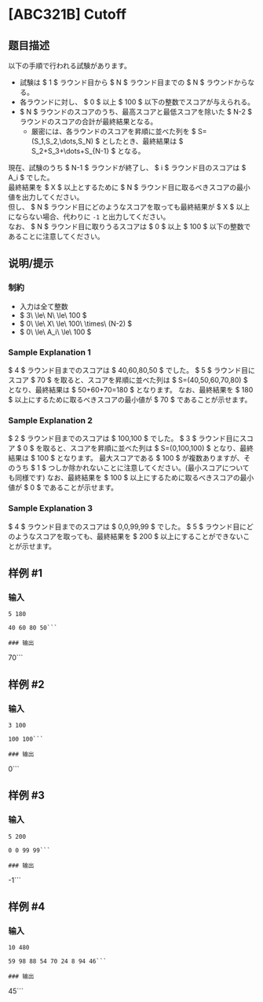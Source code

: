 # [ABC321B] Cutoff

## 题目描述

[problemUrl]: https://atcoder.jp/contests/abc321/tasks/abc321_b

以下の手順で行われる試験があります。

- 試験は $ 1 $ ラウンド目から $ N $ ラウンド目までの $ N $ ラウンドからなる。
- 各ラウンドに対し、 $ 0 $ 以上 $ 100 $ 以下の整数でスコアが与えられる。
- $ N $ ラウンドのスコアのうち、最高スコアと最低スコアを除いた $ N-2 $ ラウンドのスコアの合計が最終結果となる。
  - 厳密には、各ラウンドのスコアを昇順に並べた列を $ S=(S_1,S_2,\dots,S_N) $ としたとき、最終結果は $ S_2+S_3+\dots+S_{N-1} $ となる。
 
現在、試験のうち $ N-1 $ ラウンドが終了し、 $ i $ ラウンド目のスコアは $ A_i $ でした。  
 最終結果を $ X $ 以上とするために $ N $ ラウンド目に取るべきスコアの最小値を出力してください。  
 但し、 $ N $ ラウンド目にどのようなスコアを取っても最終結果が $ X $ 以上にならない場合、代わりに `-1` と出力してください。  
 なお、 $ N $ ラウンド目に取りうるスコアは $ 0 $ 以上 $ 100 $ 以下の整数であることに注意してください。

## 说明/提示

### 制約

- 入力は全て整数
- $ 3\ \le\ N\ \le\ 100 $
- $ 0\ \le\ X\ \le\ 100\ \times\ (N-2) $
- $ 0\ \le\ A_i\ \le\ 100 $
 
### Sample Explanation 1

$ 4 $ ラウンド目までのスコアは $ 40,60,80,50 $ でした。 $ 5 $ ラウンド目にスコア $ 70 $ を取ると、スコアを昇順に並べた列は $ S=(40,50,60,70,80) $ となり、最終結果は $ 50+60+70=180 $ となります。 なお、最終結果を $ 180 $ 以上にするために取るべきスコアの最小値が $ 70 $ であることが示せます。

### Sample Explanation 2

$ 2 $ ラウンド目までのスコアは $ 100,100 $ でした。 $ 3 $ ラウンド目にスコア $ 0 $ を取ると、スコアを昇順に並べた列は $ S=(0,100,100) $ となり、最終結果は $ 100 $ となります。 最大スコアである $ 100 $ が複数ありますが、そのうち $ 1 $ つしか除かれないことに注意してください。(最小スコアについても同様です) なお、最終結果を $ 100 $ 以上にするために取るべきスコアの最小値が $ 0 $ であることが示せます。

### Sample Explanation 3

$ 4 $ ラウンド目までのスコアは $ 0,0,99,99 $ でした。 $ 5 $ ラウンド目にどのようなスコアを取っても、最終結果を $ 200 $ 以上にすることができないことが示せます。

## 样例 #1

### 输入

```
5 180
40 60 80 50```

### 输出

```
70```

## 样例 #2

### 输入

```
3 100
100 100```

### 输出

```
0```

## 样例 #3

### 输入

```
5 200
0 0 99 99```

### 输出

```
-1```

## 样例 #4

### 输入

```
10 480
59 98 88 54 70 24 8 94 46```

### 输出

```
45```


